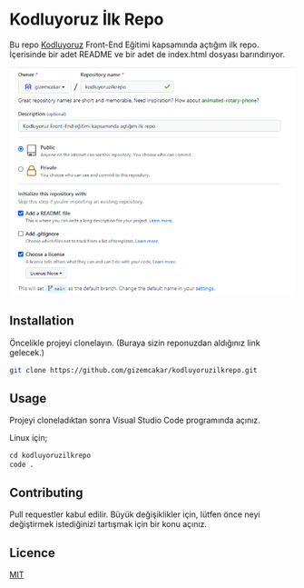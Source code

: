 # Kodluyoruz İlk Repo
Bu repo [Kodluyoruz](https://www.kodluyoruz.org/) Front-End Eğitimi kapsamında açtığım ilk repo. İçerisinde bir adet README ve bir adet de index.html dosyası barındırıyor.

![](./github.png)



## Installation

Öncelikle projeyi clonelayın. (Buraya sizin reponuzdan aldığınız link gelecek.)

```bash
git clone https://github.com/gizemcakar/kodluyoruzilkrepo.git
```

## Usage

Projeyi cloneladıktan sonra Visual Studio Code programında açınız.

Linux için;
```linux
cd kodluyoruzilkrepo
code .
```
## Contributing

Pull requestler kabul edilir. Büyük değişiklikler için, lütfen önce neyi değiştirmek istediğinizi tartışmak için bir konu açınız.

## Licence

[MIT](https://choosealicense.com/licenses/mit/)
